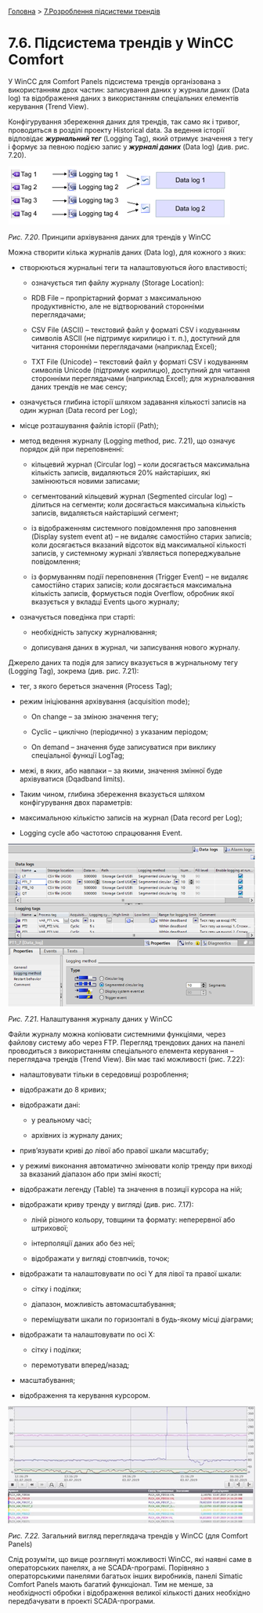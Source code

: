 [Головна](README.md) > [7.Розроблення підсистеми трендів](7.md)

# 7.6. Підсистема трендів у WinCC Comfort 

У WinCC для Comfort Panels підсистема трендів організована з використанням двох частин: записування даних у журнали даних (Data log) та відображення даних з використанням спеціальних елементів керування (Trend View).

Конфігурування збереження даних для трендів, так само як і тривог, проводиться в розділі проекту Historical data. За ведення історії відповідає ***журнальний тег*** (Logging Tag), який отримує значення з тегу і формує за певною подією запис у ***журналі даних*** (Data log) (див. рис. 7.20). 

![](media7/7_20.png)

*Рис. 7.20*. Принципи архівування даних для трендів у WinCC

Можна створити кілька журналів даних (Data log), для кожного з яких:

- створюються журнальні теги та налаштовуються його властивості;
  - означується тип файлу журналу (Storage Location):

  - RDB File – пропрієтарний формат з максимальною продуктивністю, але не відтворюваний сторонніми переглядачами; 

  - CSV File (ASCII) – текстовий файл у форматі CSV і кодуванням символів ASCII (не підтримує кирилицю і т. п.), доступний для читання сторонніми переглядачами (наприклад Excel);

  - TXT File (Unicode) – текстовий файл у форматі CSV і кодуванням символів Unicode (підтримує кирилицю), доступний для читання сторонніми переглядачами (наприклад Excel); для журналювання даних трендів не має сенсу; 

- означується глибина історії шляхом задавання кількості записів на один журнал (Data record per Log);

- місце розташування файлів історії (Path);

- метод ведення журналу (Logging method, рис. 7.21), що означує порядок дій при переповненні:

  - кільцевий журнал (Circular log) – коли досягається максимальна кількість записів, видаляються 20% найстаріших, які замінюються новими записами;  

  - сегментований кільцевий журнал (Segmented circular log) – ділиться на сегменти; коли досягається максимальна кількість записів, видаляється найстаріший сегмент; 

  - із відображенням системного повідомлення про заповнення (Display system event at) – не видаляє самостійно старих записів; коли досягається вказаний відсоток від максимальної кількості записів, у системному журналі з’являється попереджувальне повідомлення; 

  - із формуванням події переповнення (Trigger Event) – не видаляє самостійно старих записів; коли досягається максимальна кількість записів, формується подія Overflow, обробник якої вказується у вкладці Events цього журналу;  

- означується поведінка при старті:

  - необхідність запуску журналювання; 

  - дописуваня даних в журнал, чи записування нового журналу. 

Джерело даних та подія для запису вказується в журнальному тегу (Logging Tag), зокрема (див. рис. 7.21):

- тег, з якого береться значення (Process Tag);

- режим ініціювання архівування (acquisition mode);

  - On change – за зміною значення тегу;

  - Cyclic – циклічно (періодично) з указаним періодом;

  - On demand – значення буде записуватися при виклику спеціальної функції LogTag;

- межі, в яких, або навпаки – за якими, значення змінної буде архівуватися (Dqadband limits).

- Таким чином, глибина збереження вказується шляхом конфігурування двох параметрів:

- максимальною кількістю записів на журнал (Data record per Log);

- Logging cycle або частотою спрацювання Event.

![](media7/7_21.png)

*Рис. 7.21*. Налаштування журналу даних у WinCC

Файли журналу можна копіювати системними функціями, через файлову систему або через FTP. Перегляд трендових даних на панелі проводиться з використанням спеціального елемента керування – переглядача трендів (Trend View). Він має такі можливості (рис. 7.22):

- налаштовувати тільки в середовищі розроблення;

- відображати до 8 кривих; 

- відображати дані:

  - у реальному часі;

  - архівних із журналу даних;

- прив’язувати криві до лівої або правої шкали масштабу;

- у режимі виконання автоматично змінювати колір тренду при виході за вказаний діапазон або при зміні якості;

- відображати легенду (Table) та значення в позиції курсора на ній;

- відображати криву тренду у вигляді (див. рис. 7.17):

  - ліній різного кольору, товщини та формату: неперервної або штрихової;

  - інтерполяції даних або без неї;

  - відображати у вигляді стовпчиків, точок; 

- відображати та налаштовувати по осі Y для лівої та правої шкали:

  - сітку і поділки; 

  - діапазон, можливість автомасштабування;

  - переміщувати шкали по горизонталі в будь-якому місці діаграми;

- відображати та налаштовувати по осі X:

  - сітку і поділки; 

  - перемотувати вперед/назад;

- масштабування;

- відображення та керування курсором.

![](media7/7_22.jpg)

*Рис. 7.22.* Загальний вигляд переглядача трендів у WinCC (для Comfort Panels)

Слід розуміти, що вище розглянуті можливості WinCC, які наявні саме в операторських панелях, а не SCADA-програмі. Порівняно з операторськими панелями багатьох інших виробників, панелі Simatic Comfort Panels мають багатий функціонал. Тим не менше, за необхідності обробки і відображення великої кількості даних необхідно передбачувати в проекті SCADA-програми.

